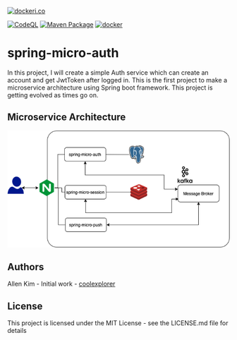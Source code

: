 [![dockeri.co](https://dockeri.co/image/coolexplorer/spring-micro-auth)](https://hub.docker.com/r/coolexplorer/spring-micro-auth)

[![CodeQL](https://github.com/coolexplorer/spring-micro-auth/actions/workflows/codeql-analysis.yml/badge.svg)](https://github.com/coolexplorer/spring-micro-auth/actions/workflows/codeql-analysis.yml)
[![Maven Package](https://github.com/coolexplorer/spring-micro-auth/actions/workflows/maven-publish.yml/badge.svg)](https://github.com/coolexplorer/spring-micro-auth/actions/workflows/maven-publish.yml)
[![docker](https://github.com/coolexplorer/spring-micro-auth/actions/workflows/docker.yml/badge.svg)](https://github.com/coolexplorer/spring-micro-auth/actions/workflows/docker.yml)

# spring-micro-auth
In this project, I will create a simple Auth service which can create an account and get JwtToken after logged in. 
This is the first project to make a microservice architecture using Spring boot framework.
This project is getting evolved as times go on. 

## Microservice Architecture
![spring-micro-architecture](./images/microservice-architecture.png)

## Authors
Allen Kim - Initial work - [coolexplorer](https://github.com/coolexplorer)

## License
This project is licensed under the MIT License - see the LICENSE.md file for details
